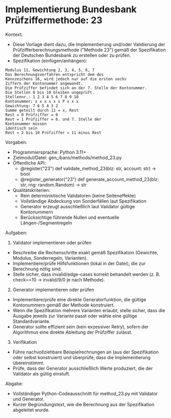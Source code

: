 # Implementierung Bundesbank Prüfziffermethode: 23

Kontext:
- Diese Vorlage dient dazu, die Implementierung und/oder Validierung der Prüfzifferberechnungsmethode ("Methode 23") gemäß der Spezifikation der Deutschen Bundesbank zu erstellen oder zu prüfen.
- Spezifikation (einfügen/anhängen):

```Text
Modulus 11, Gewichtung 2, 3, 4, 5, 6, 7
Das Berechnungsverfahren entspricht dem des
Kennzeichens 16, wird jedoch nur auf die ersten sechs
Ziffern der Kontonummer angewandt.
Die Prüfziffer befindet sich an der 7. Stelle der Kontonummer.
Die Stellen 8 bis 10 bleiben ungeprüft.
Stellennr.: 1 2 3 4 5 6 7 8 9 10
Kontonummer: x x x x x x P x x x
Gewichtung: 7 6 5 4 3 2
Summe geteilt durch 11 = x, Rest
Rest = 0 Prüfziffer = 0
Rest = 1 Prüfziffer = 6. und 7. Stelle der
Kontonummer müssen
identisch sein
Rest = 2 bis 10 Prüfziffer = 11 minus Rest
```

Vorgaben:
- Programmiersprache: Python 3.11+
- Zielmodul/Datei: gen_ibans/methods/method_23.py
- Öffentliche API:
  - @register("23") def validate_method_23(blz: str, account: str) -> bool
  - @register_generator("23") def generate_account_method_23(blz: str, rng: random.Random) -> str
- Qualitätskriterien:
  - Rein deterministische Validatoren (keine Seiteneffekte)
  - Vollständige Abdeckung von Sonderfällen laut Spezifikation
  - Generator erzeugt ausschließlich laut Validator gültige Kontonummern
  - Berücksichtige führende Nullen und eventuelle Längen-/Segmentregeln

Aufgaben:
1) Validator implementieren oder prüfen
- Beschreibe die Rechenschritte exakt gemäß Spezifikation (Gewichte, Modulus, Sonderregeln, Varianten).
- Implementiere/prüfe Hilfsfunktionen (lokal in der Datei), die zur Berechnung nötig sind.
- Stelle sicher, dass invalid/edge-cases korrekt behandelt werden (z. B. check==10 -> invalid/9/0 je nach Methode).

2) Generator implementieren oder prüfen
- Implementiere/prüfe eine direkte Generatorfunktion, die gültige Kontonummern gemäß der Methode konstruiert.
- Wenn die Spezifikation mehrere Varianten erlaubt, stelle sicher, dass die Ausgabe jeweils zur Variante passt oder wähle eine gültige Standardvariante.
- Generator sollte effizient sein (kein exzessiver Retry), sofern der Algorithmus eine direkte Ableitung der Prüfziffer zulässt.

3) Verifikation
- Führe nachvollziehbare Beispielrechnungen an (aus der Spezifikation oder selbst konstruiert) und überprüfe, dass die Implementierung übereinstimmt.
- Prüfe, dass der Generator ausschließlich Werte produziert, die der Validator als gültig einstuft.

Abgabe:
- Vollständiger Python-Codeausschnitt für method_23.py mit Validator und Generator.
- Kurzer Begründungstext, wie die Berechnung aus der Spezifikation abgeleitet wurde.